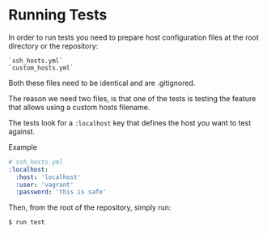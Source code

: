 Running Tests
=============

In order to run tests you need to prepare host configuration files at the root 
directory or the repository:

	`ssh_hosts.yml` 
	`custom_hosts.yml`

Both these files need to be identical and are .gitignored.

The reason we need two files, is that one of the tests is testing the 
feature that allows using a custom hosts filename.

The tests look for a `:localhost` key that defines the host you want to test
against.

Example

```yaml
# ssh_hosts.yml
:localhost:
  :host: 'localhost'
  :user: 'vagrant'
  :password: 'this is safe'
```

Then, from the root of the repository, simply run:

	$ run test
